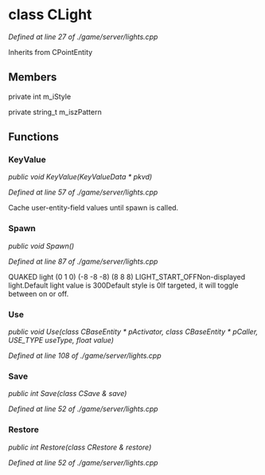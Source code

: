 # class CLight

*Defined at line 27 of ./game/server/lights.cpp*

Inherits from CPointEntity



## Members

private int m_iStyle

private string_t m_iszPattern



## Functions

### KeyValue

*public void KeyValue(KeyValueData * pkvd)*

*Defined at line 57 of ./game/server/lights.cpp*

 Cache user-entity-field values until spawn is called.

### Spawn

*public void Spawn()*

*Defined at line 87 of ./game/server/lights.cpp*

QUAKED light (0 1 0) (-8 -8 -8) (8 8 8) LIGHT_START_OFFNon-displayed light.Default light value is 300Default style is 0If targeted, it will toggle between on or off.

### Use

*public void Use(class CBaseEntity * pActivator, class CBaseEntity * pCaller, USE_TYPE useType, float value)*

*Defined at line 108 of ./game/server/lights.cpp*

### Save

*public int Save(class CSave & save)*

*Defined at line 52 of ./game/server/lights.cpp*

### Restore

*public int Restore(class CRestore & restore)*

*Defined at line 52 of ./game/server/lights.cpp*



